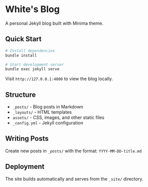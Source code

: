 # White's Blog

A personal Jekyll blog built with Minima theme.

## Quick Start

```bash
# Install dependencies
bundle install

# Start development server
bundle exec jekyll serve
```

Visit `http://127.0.0.1:4000` to view the blog locally.

## Structure

- `_posts/` - Blog posts in Markdown
- `_layouts/` - HTML templates
- `assets/` - CSS, images, and other static files
- `_config.yml` - Jekyll configuration

## Writing Posts

Create new posts in `_posts/` with the format: `YYYY-MM-DD-title.md`

## Deployment

The site builds automatically and serves from the `_site/` directory.
